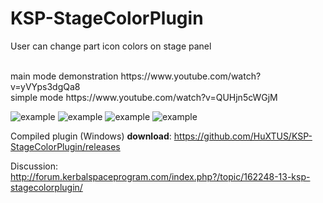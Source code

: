 # KSP-StageColorPlugin
User can change part icon colors on stage panel

 <br />
main mode demonstration https://www.youtube.com/watch?v=yVYps3dgQa8 <br />
simple mode https://www.youtube.com/watch?v=QUHjn5cWGjM

![example](https://pp.userapi.com/c841521/v841521660/1d67/zSUkPK_noqo.jpg)
![example](https://pp.userapi.com/c841521/v841521660/1d73/6WIx9hlSk_k.jpg)
![example](https://pp.userapi.com/c841521/v841521660/1d7a/RrxHPCX1xB4.jpg)
![example](https://pp.userapi.com/c841521/v841521660/1d81/Ew9NLEPS7z8.jpg)


Compiled plugin (Windows) **download**: https://github.com/HuXTUS/KSP-StageColorPlugin/releases

Discussion: http://forum.kerbalspaceprogram.com/index.php?/topic/162248-13-ksp-stagecolorplugin/
